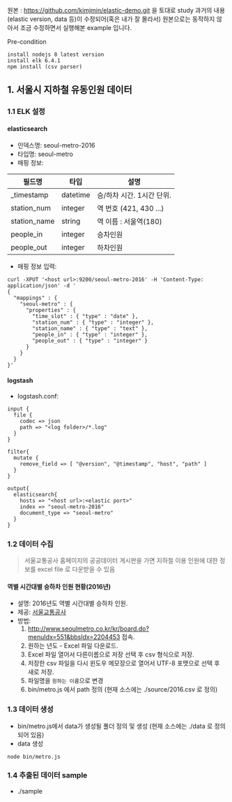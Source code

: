 원본 : https://github.com/kimjmin/elastic-demo.git 을 토대로 study
과거의 내용(elastic version, data 등)이 수정되어(혹은 내가 잘 몰라서) 원본으로는 동작하지 않아서 조금 수정하면서 실행해본 example 입니다.

Pre-condition
```
install nodejs 8 latest version
install elk 6.4.1
npm install (csv parser)
```

## 1. 서울시 지하철 유동인원 데이터
### 1.1 ELK 설정
#### elasticsearch

- 인덱스명: seoul-metro-2016
- 타입명: seoul-metro
- 매핑 정보:

필드명 | 타입 | 설명
---- | ---- | ----
\_timestamp | datetime | 승/하차 시간. 1시간 단위.
station_num | integer | 역 번호 (421, 430 ...)
station_name | string | 역 이름 : 서울역(180)
people_in | integer | 승차인원
people_out | integer | 하차인원


- 매핑 정보 입력:

```
curl -XPUT '<host url>:9200/seoul-metro-2016' -H 'Content-Type: application/json' -d '
{
  "mappings" : {
    "seoul-metro" : {
      "properties" : {
        "time_slot" : { "type" : "date" },
        "station_num" : { "type" : "integer" },
        "station_name" : { "type" : "text" },
        "people_in" : { "type" : "integer" },
        "people_out" : { "type" : "integer" }
      }
    }
  }
}'
```

#### logstash

- logstash.conf:

```
input {
  file {
    codec => json
    path => "<log folder>/*.log"
  }
}

filter{
  mutate {
    remove_field => [ "@version", "@timestamp", "host", "path" ]
  }
}

output{
  elasticsearch{
    hosts => "<host url>:<elastic port>"
    index => "seoul-metro-2016"
    document_type => "seoul-metro"
  }
}
```

### 1.2 데이터 수집

> 서울교통공사 홈페이지의 공공데이터 게시판을 가면 지하철 이용 인원에 대한 정보를 excel file 로 다운받을 수 있음

#### 역별 시간대별 승하차 인원 현황(2016년) 
- 설명: 2016년도 역별 시간대별 승하차 인원.
- 제공: [서울교통공사](http://www.seoulmetro.co.kr/)
- 방법:
  1. http://www.seoulmetro.co.kr/kr/board.do?menuIdx=551&bbsIdx=2204453 접속.
  1. 원하는 년도 - Excel 파일 다운로드.
  1. Excel 파일 열어서 다른이름으로 저장 선택 후 csv 형식으로 저장.
  1. 저장한 csv 파일을 다시 윈도우 메모장으로 열어서 UTF-8 포맷으로 선택 후 새로 저장.
  1. 파일명을 `원하는 이름`으로 변경
  1. bin/metro.js 에서 path 정의 (현재 소스에는 ./source/2016.csv 로 정의)

### 1.3 데이터 생성
- bin/metro.js에서 data가 생성될 폴더 정의 및 생성 (현재 소스에는 ./data 로 정의되어 있음)
- data 생성
```
node bin/metro.js
```

### 1.4 추출된 데이터 sample
- ./sample


